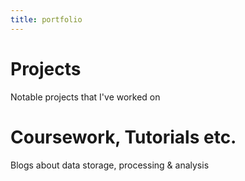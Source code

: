 ```yaml
---
title: portfolio
---
```


# Projects

Notable projects that I've worked on

# Coursework, Tutorials etc.

Blogs about data storage, processing & analysis
